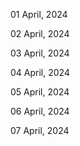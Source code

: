 01 April, 2024

02 April, 2024

03 April, 2024

04 April, 2024

05 April, 2024

06 April, 2024

07 April, 2024